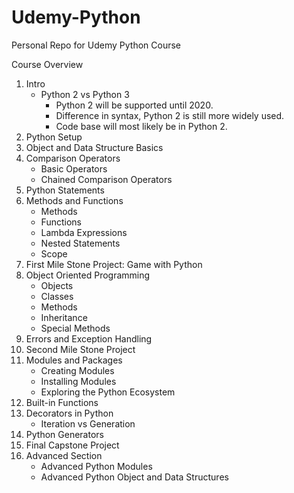 # Udemy-Python
Personal Repo for Udemy Python Course

Course Overview
1. Intro
    - Python 2 vs Python 3
        - Python 2 will be supported until 2020.
        - Difference in syntax, Python 2 is still more widely used.
        - Code base will most likely be in Python 2.
2. Python Setup
3. Object and Data Structure Basics
4. Comparison Operators
    - Basic Operators
    - Chained Comparison Operators
5. Python Statements
6. Methods and Functions
    - Methods
    - Functions
    - Lambda Expressions
    - Nested Statements
    - Scope
7. First Mile Stone Project: Game with Python
8. Object Oriented Programming
    - Objects
    - Classes
    - Methods
    - Inheritance
    - Special Methods
9. Errors and Exception Handling
10. Second Mile Stone Project
11. Modules and Packages
    - Creating Modules
    - Installing Modules
    - Exploring the Python Ecosystem
12. Built-in Functions
13. Decorators in Python
    - Iteration vs Generation
14. Python Generators
15. Final Capstone Project
16. Advanced Section
    - Advanced Python Modules
    - Advanced Python Object and Data Structures

